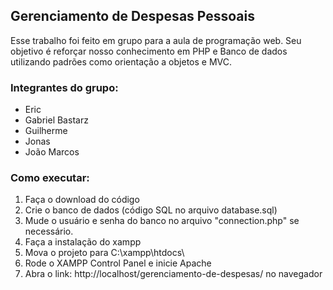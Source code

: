 ## Gerenciamento de Despesas Pessoais
Esse trabalho foi feito em grupo para a aula de programação web. Seu objetivo é reforçar nosso conhecimento em PHP e Banco de dados utilizando padrões como orientação a objetos e MVC.
### Integrantes do grupo:
- Eric
- Gabriel Bastarz
- Guilherme
- Jonas
- João Marcos
### Como executar:
1. Faça o download do código
2. Crie o banco de dados (código SQL no arquivo database.sql)
3. Mude o usuário e senha do banco no arquivo "connection.php" se necessário.
4. Faça a instalação do xampp
5. Mova o projeto para C:\xampp\htdocs\
6. Rode o XAMPP Control Panel e inicie Apache
7. Abra o link: http://localhost/gerenciamento-de-despesas/ no navegador